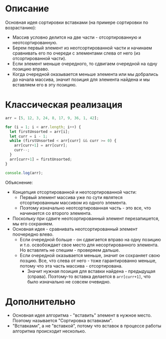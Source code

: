 # Описание

Основная идея сортировки вставками (на примере сортировки по возрастанию):

* Массив условно делится на две части - отсортированную и неотсортированную.
* Берем первый элемент из неотсортированной части и начинаем сравнивать его по очереди с элементами слева от него (из отсортированной части).
* Если элемент меньше очередного, то сдвигаем очередной на одну позицию вправо.
* Когда очередной оказывается меньше элемента или мы добрались до начала массива, значит позиция для элемента найдена и мы вставляем его в эту позицию.

# Классическая реализация

```javascript
arr = [5, 12, 3, 24, 8, 17, 9, 36, 1, 42];

for (i = 1; i < arr.length; i++) {
  let firstUnsorted = arr[i];
  let curr = i - 1;
  while (firstUnsorted < arr[curr] && curr >= 0) {
    arr[curr+1] = arr[curr];
    curr--;
  }
  arr[curr+1] = firstUnsorted;
}

console.log(arr);
```

Объяснение:

* Концепция отсортированной и неотсортированной части:
  * Первый элемент массива уже по сути являтеся отсортированным массивом из одного элемента.
  * Поэтому изначально неотсортированная часть - это все, что начинается со второго элемента.
* Поскольку при сдвиге неотсортированный элемент перезапишется, мы его сохраняем.
* Основная идея - сравнивать неотсортированный элемент поочередно влево.
  * Если очередной больше - он сдвигается вправо на одну позицию и т.о. освобождает свое место для несортированного элемента. Но вставлять не спешим - проверяем дальше.
  * Если очередной оказывается меньше, значит он сохраняет свою позцию. Все, что слева от него - тоже гарантированно меньше, потому что эта часть массива - отсортирована.
    * Значит нужная позиция для вставки найдена - предыдущая (справа). Поэтому-то вставка делается в `arr[curr+1]`, что было изначально не совсем очевидно.

# Дополнительно

* Основная идея алгоритма - "вставить" элемент в нужное место. Поэтому называется "Сортировка вставками".
* "Вставками", а не "вставкой", потому что вставок в процессе работы алгоритма происходит несколько.